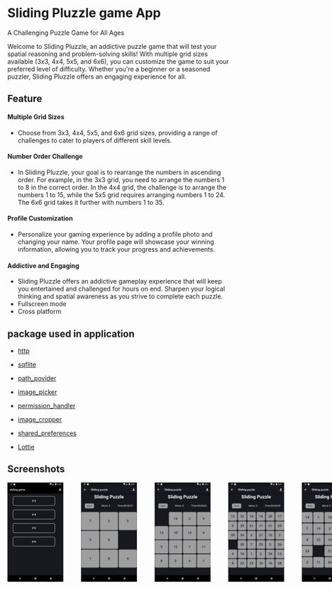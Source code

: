 
# Sliding Pluzzle game App

A Challenging Puzzle Game for All Ages

Welcome to Sliding Pluzzle, an addictive puzzle game that will test your spatial reasoning and problem-solving skills! With multiple grid sizes available (3x3, 4x4, 5x5, and 6x6), you can customize the game to suit your preferred level of difficulty. Whether you're a beginner or a seasoned puzzler, Sliding Pluzzle offers an engaging experience for all.


## Feature
  
#### Multiple Grid Sizes
- Choose from 3x3, 4x4, 5x5, and 6x6 grid sizes, providing a range of challenges to cater to players of different skill levels.

#### Number Order Challenge

- In Sliding Pluzzle, your goal is to rearrange the numbers in ascending order. For example, in the 3x3 grid, you need to arrange the numbers 1 to 8 in the correct order. In the 4x4 grid, the challenge is to arrange the numbers 1 to 15, while the 5x5 grid requires arranging numbers 1 to 24. The 6x6 grid takes it further with numbers 1 to 35.

#### Profile Customization
- Personalize your gaming experience by adding a profile photo and changing your name. Your profile page will showcase your winning information, allowing you to track your progress and achievements.

#### Addictive and Engaging

- Sliding Pluzzle offers an addictive gameplay experience that will keep you entertained and challenged for hours on end. Sharpen your logical thinking and spatial awareness as you strive to complete each puzzle.
- Fullscreen mode
- Cross platform


## package used in application

- [http](https://pub.dev/packages/http    )

- [sqflite](https://pub.dev/packages/sqflite)

- [path_povider](https://pub.dev/packages/path_provider)

- [image_picker](https://pub.dev/packages/image_picker)

- [permission_handler](https://pub.dev/packages/permission_handler)

- [image_cropper](https://pub.dev/packages/image_cropper)

- [shared_preferences](https://pub.dev/packages/shared_preferences)

- [Lottie](https://pub.dev/packages/lottie)



## Screenshots

<div style="display: flex;">
<img src="https://github.com/Meetghetiya/Sliding_pluzzler_game/blob/master/Sliding_pluzzle/assets/projects/Screenshot1.png?raw=true"  style="margin-right: 40px;" width=25% height=25%>

<img src="https://github.com/Meetghetiya/Sliding_pluzzler_game/blob/master/Sliding_pluzzle/assets/projects/Screenshot2.png?raw=true" style="margin-right: 40px;" width=25% height=25%>

<img src="https://github.com/Meetghetiya/Sliding_pluzzler_game/blob/master/Sliding_pluzzle/assets/projects/Screenshot3.png?raw=true" style="margin-right: 40px;" width=25% height=25%>

<img src="https://github.com/Meetghetiya/Sliding_pluzzler_game/blob/master/Sliding_pluzzle/assets/projects/Screenshot4.png?raw=true" style="margin-right: 40px;" width=25% height=25%>

<img src="https://github.com/Meetghetiya/Sliding_pluzzler_game/blob/master/Sliding_pluzzle/assets/projects/Screenshot5.png?raw=true" style="margin-right: 40px;" width=25% height=25%>

<img src="https://github.com/Meetghetiya/Sliding_pluzzler_game/blob/master/Sliding_pluzzle/assets/projects/Screenshot6.png?raw=true" style="margin-right: 40px;" width=25% height=25%>

</div>  

